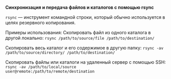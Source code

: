 **Синхронизация и передача файлов и каталогов с помощью rsync**

`rsync` — инструмент командной строки, который обычно используется в целях резервного копирования.

Примеры использования:
Скопировать файл из одного каталога в другой локально:
`rsync /path/to/source/file /path/to/destination/`

Скопировать весь каталог и его содержимое в другую папку:
`rsync -av /path/to/source/directory/ /path/to/destination/`

Скопировать файлы или каталоги на удаленный сервер с помощью SSH:
`rsync -av /path/to/local/source user@remote:/path/to/remote/destination`
